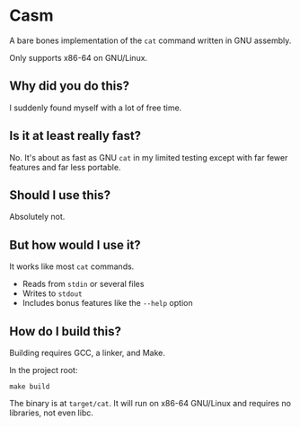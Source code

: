 # Casm

A bare bones implementation of the `cat` command written in GNU assembly.

Only supports x86-64 on GNU/Linux.

## Why did you do this?

I suddenly found myself with a lot of free time.

## Is it at least really fast?

No. It's about as fast as GNU `cat` in my limited testing except with far
fewer features and far less portable.

## Should I use this?

Absolutely not.

## But how would I use it?

It works like most `cat` commands.

* Reads from `stdin` or several files
* Writes to `stdout`
* Includes bonus features like the `--help` option

## How do I build this?

Building requires GCC, a linker, and Make.

In the project root:

```
make build
```

The binary is at `target/cat`. It will run on x86-64 GNU/Linux and requires
no libraries, not even libc.
